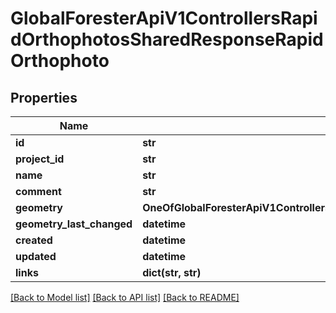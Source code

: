 # GlobalForesterApiV1ControllersRapidOrthophotosSharedResponseRapidOrthophoto

## Properties
Name | Type | Description | Notes
------------ | ------------- | ------------- | -------------
**id** | **str** |  | [optional] 
**project_id** | **str** |  | [optional] 
**name** | **str** |  | [optional] 
**comment** | **str** |  | [optional] 
**geometry** | **OneOfGlobalForesterApiV1ControllersRapidOrthophotosSharedResponseRapidOrthophotoGeometry** |  | [optional] 
**geometry_last_changed** | **datetime** |  | [optional] 
**created** | **datetime** |  | [optional] 
**updated** | **datetime** |  | [optional] 
**links** | **dict(str, str)** |  | [optional] 

[[Back to Model list]](../README.md#documentation-for-models) [[Back to API list]](../README.md#documentation-for-api-endpoints) [[Back to README]](../README.md)

